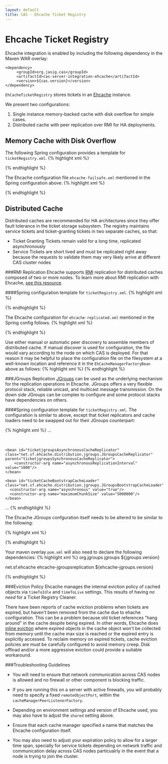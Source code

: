 ```yaml
---
layout: default
title: CAS - Ehcache Ticket Registry
---
```

# Ehcache Ticket Registry
Ehcache integration is enabled by including the following dependency in the Maven WAR overlay:

    <dependency>
         <groupId>org.jasig.cas</groupId>
         <artifactId>cas-server-integration-ehcache</artifactId>
         <version>${cas.version}</version>
    </dependency>

`EhCacheTicketRegistry` stores tickets in an [Ehcache](http://ehcache.org/) instance.

We present two configurations:

1. Single instance memory-backed cache with disk overflow for simple cases.
2. Distributed cache with peer replication over RMI for HA deployments.

## Memory Cache with Disk Overflow
The following Spring configuration provides a template for `ticketRegistry.xml`.
{% highlight xml %}
<bean id="ticketRegistry"
      class="org.jasig.cas.ticket.registry.EhCacheTicketRegistry"
      p:serviceTicketsCache-ref="serviceTicketsCache"
      p:ticketGrantingTicketsCache-ref="ticketGrantingTicketsCache" />

<bean id="abstractTicketCache" abstract="true"
      class="org.springframework.cache.ehcache.EhCacheFactoryBean"
      p:cacheManager-ref="cacheManager"
      p:diskExpiryThreadIntervalSeconds="0"
      p:diskPersistent="false"
      p:eternal="false"
      p:maxElementsInMemory="10000"
      p:maxElementsOnDisk="20000"
      p:memoryStoreEvictionPolicy="LRU"
      p:overflowToDisk="true" />

<bean id="serviceTicketsCache"
      class="org.springframework.cache.ehcache.EhCacheFactoryBean"
      parent="abstractTicketCache"
      p:cacheName="cas_st"
      p:timeToIdle="0"
      p:timeToLive="300" />

<bean id="ticketGrantingTicketsCache"
      class="org.springframework.cache.ehcache.EhCacheFactoryBean"
      p:cacheName="cas_tgt"
      p:timeToIdle="0"
      p:timeToLive="7201" />

<bean id="cacheManager"
      class="org.springframework.cache.ehcache.EhCacheManagerFactoryBean"
      p:configLocation="classpath:ehcache-failsafe.xml"
      p:shared="false"
      p:cacheManagerName="ticketRegistryCacheManager" />
{% endhighlight %}

The Ehcache configuration file `ehcache-failsafe.xml` mentioned in the Spring configuration above:
{% highlight xml %}
<ehcache updateCheck="false"
         xmlns:xsi="http://www.w3.org/2001/XMLSchema-instance"
         xsi:noNamespaceSchemaLocation="http://ehcache.org/ehcache.xsd">

  <diskStore path="java.io.tmpdir/cas"/>

</ehcache>
{% endhighlight %}

## Distributed Cache 
Distributed caches are recommended for HA architectures since they offer fault tolerance in the ticket storage subsystem. The registry maintains service tickets and ticket-granting tickets in two separate caches, so that:

* Ticket Granting Tickets remain valid for a long time, replicated asynchronously
* Service Tickets are short lived and must be replicated right away because the requests to validate them may very likely arrive at different CAS cluster nodes

###RMI Replication
Ehcache supports [RMI](http://docs.oracle.com/javase/6/docs/technotes/guides/rmi/index.html) replication for distributed caches composed of two or more nodes. To learn more about RMI replication with Ehcache, [see this resource](http://ehcache.org/documentation/user-guide/rmi-replicated-caching).

####Spring configuration template for `ticketRegistry.xml`.
{% highlight xml %}
<bean id="ticketRegistry"
      class="org.jasig.cas.ticket.registry.EhCacheTicketRegistry"
      p:serviceTicketsCache-ref="serviceTicketsCache"
      p:ticketGrantingTicketsCache-ref="ticketGrantingTicketsCache" />

<bean id="abstractTicketCache" abstract="true"
      class="org.springframework.cache.ehcache.EhCacheFactoryBean"
      p:cacheManager-ref="cacheManager"
      p:diskExpiryThreadIntervalSeconds="0"
      p:diskPersistent="false"
      p:eternal="false"
      p:maxElementsInMemory="10000"
      p:maxElementsOnDisk="20000"
      p:memoryStoreEvictionPolicy="LRU"
      p:overflowToDisk="true"
      p:bootstrapCacheLoader-ref="ticketCacheBootstrapCacheLoader" />

<!-- MUST use synchronous repl for service tickets for correct behavior. -->
<bean id="serviceTicketsCache"
      class="org.springframework.cache.ehcache.EhCacheFactoryBean"
      parent="abstractTicketCache"
      p:cacheName="cas_st"
      p:timeToIdle="0"
      p:timeToLive="300"
      p:cacheEventListeners-ref="ticketRMISynchronousCacheReplicator" />

<bean id="ticketGrantingTicketsCache"
      class="org.springframework.cache.ehcache.EhCacheFactoryBean"
      p:cacheName="cas_tgt"
      p:timeToIdle="0"
      p:timeToLive="7201"
      p:cacheEventListeners-ref="ticketRMIAsynchronousCacheReplicator" />

<bean id="cacheManager"
      class="org.springframework.cache.ehcache.EhCacheManagerFactoryBean"
      p:configLocation="classpath:ehcache-replicated.xml"
      p:shared="false"
      p:cacheManagerName="ticketRegistryCacheManager" />

<bean id="ticketRMISynchronousCacheReplicator"
      class="net.sf.ehcache.distribution.RMISynchronousCacheReplicator"
      c:replicatePuts="true"
      c:replicatePutsViaCopy="true"
      c:replicateUpdates="true"
      c:replicateUpdatesViaCopy="true"
      c:replicateRemovals="true" />

<bean id="ticketRMIAsynchronousCacheReplicator"
      class="net.sf.ehcache.distribution.RMIAsynchronousCacheReplicator"
      parent="ticketRMISynchronousCacheReplicator"
      c:replicationInterval="10000"
      c:maximumBatchSize="100" />

<bean id="ticketCacheBootstrapCacheLoader"
      class="net.sf.ehcache.distribution.RMIBootstrapCacheLoader"
      c:asynchronous="true"
      c:maximumChunkSize="5000000" />
{% endhighlight %}

The Ehcache configuration for `ehcache-replicated.xml` mentioned in the Spring config follows.
{% highlight xml %}
<ehcache name="ehCacheTicketRegistryCache"
    updateCheck="false"
    xmlns:xsi="http://www.w3.org/2001/XMLSchema-instance"
    xsi:noNamespaceSchemaLocation="http://ehcache.org/ehcache.xsd">

  <diskStore path="java.io.tmpdir/cas"/>

  <!--
     | Automatic peer discovery
     | See http://ehcache.org/documentation/user-guide/rmi-replicated-caching#automatic-peer-discovery
     | for more information.
     -->
  <!--
  <cacheManagerPeerProviderFactory
        class="net.sf.ehcache.distribution.RMICacheManagerPeerProviderFactory"
        properties="peerDiscovery=automatic, multicastGroupAddress=230.0.0.1, multicastGroupPort=4446, timeToLive=32"
        propertySeparator="," />
  -->

  <!--
     | Manual peer discovery
     | See http://ehcache.org/documentation/user-guide/rmi-replicated-caching#manual-peer-discovery-manual-peer-discovery
     | for more information
     -->
  <cacheManagerPeerProviderFactory
      class="net.sf.ehcache.distribution.RMICacheManagerPeerProviderFactory"
      properties="peerDiscovery=manual,rmiUrls=//peer-2:41001/cas_st|//peer-3:41001/cas_st|//peer-2:41001/cas_tgt|//peer-3:41001/cas_tgt" />
  <cacheManagerPeerListenerFactory
      class="net.sf.ehcache.distribution.RMICacheManagerPeerListenerFactory"
      properties="port=41001,remoteObjectPort=41002" />
</ehcache>
{% endhighlight %}

Use either manual or automatic peer discovery to assemble members of distributed cache. If manual discover is used
for configuration, the file would vary according to the node on which CAS is deployed. For that reason it may be
helpful to place the configuration file on the filesystem at a well-known location and reference it in the
`EhCacheManagerFactoryBean` above as follows:
{% highlight xml %}
<bean id="cacheManager"
      class="org.springframework.cache.ehcache.EhCacheManagerFactoryBean"
      p:configLocation="file:/path/to/well-known/ehcache-replicated.xml"
      p:shared="false"
      p:cacheManagerName="ticketRegistryCacheManager" />
{% endhighlight %}


###JGroups Replication
[JGroups](http://ehcache.org/documentation/2.5/replication/jgroups-replicated-caching) can be used as the underlying mechanism for the replication operations in Ehcache. JGroups offers a very flexible protocol stack, reliable unicast, and multicast message transmission. On the down side JGroups can be complex to configure and some protocol stacks have dependencies on others.

####Spring configuration template for `ticketRegistry.xml`.
The configuration is similar to above, except that ticket replicators and cache loaders need to be swapped out for their JGroups counterpart:

{% highlight xml %}
...
<bean id="ticketjgroupsSynchronousCacheReplicator" class="net.sf.ehcache.distribution.jgroups.JGroupsCacheReplicator">
        <constructor-arg name="replicatePuts" value="true"/> 
        <constructor-arg name="replicateUpdates" value="true"/>  
        <constructor-arg name="replicateUpdatesViaCopy" value="true"/>  
        <constructor-arg name="replicateRemovals" value="true"/>       
    </bean>
     
    <bean id="ticketjgroupsAsynchronousCacheReplicator" class="net.sf.ehcache.distribution.jgroups.JGroupsCacheReplicator" parent="ticketjgroupsSynchronousCacheReplicator">
        <constructor-arg name="asynchronousReplicationInterval" value="1000"/>  
    </bean>
     
    <bean id="ticketCacheBootstrapCacheLoader" class="net.sf.ehcache.distribution.jgroups.JGroupsBootstrapCacheLoader">
      <constructor-arg name="asynchronous" value="true"/>
      <constructor-arg name="maximumChunkSize" value="5000000"/>
    </bean>
...
{% endhighlight %}

The Ehcache JGroups confguration itself needs to be altered to be similar to the following:

{% highlight xml %}
<ehcache name="ehCacheTicketRegistryCache"
    updateCheck="false"
    xmlns:xsi="http://www.w3.org/2001/XMLSchema-instance"
         xsi:noNamespaceSchemaLocation="http://ehcache.sf.net/ehcache.xsd">

   <diskStore path="java.io.tmpdir/cas"/>
   
   <!-- Using UDP multicast stack -->
   <cacheManagerPeerProviderFactory
        class="net.sf.ehcache.distribution.jgroups.JGroupsCacheManagerPeerProviderFactory"
        properties="connect=UDP(mcast_addr=231.12.21.132;mcast_port=45566;):PING:
        MERGE2:FD_SOCK:VERIFY_SUSPECT:pbcast.NAKACK:UNICAST:pbcast.STABLE:FRAG:pbcast.GMS"
        propertySeparator="::"
        />

</ehcache>
{% endhighlight %}

Your maven overlay `pom.xml` will also need to declare the following dependencies:
{% highlight xml %}
<dependency>
	<groupId>org.jgroups</groupId>
	<artifactId>jgroups</artifactId>
	<version>${jgroups.version}</version>
</dependency>

<dependency>
	<groupId>net.sf.ehcache</groupId>
	<artifactId>ehcache-jgroupsreplication</artifactId>
	<version>${ehcache-jgroups.version}</version>
</dependency>
                        
{% endhighlight %}


###Eviction Policy
Ehcache manages the internal eviction policy of cached objects via `timeToIdle` and `timeToLive` settings. This results of having *no need* for a Ticket Registry Cleaner.

There have been reports of cache eviction problems when tickets are expired, but haven't been removed from the cache due to ehache configuration. This can be a problem because old ticket references "hang around" in the cache despite being expired. In other words, Ehcache does [inline eviction](http://lists.terracotta.org/pipermail/ehcache-list/2011-November/000423.html) where expired objects in the cache object won't be collected from memory until the cache max size is reached or the expired entry is explicitly accessed. To reclaim memory on expired tickets, cache eviction policies are must be carefully configured to avoid memory creep. Disk offload and/or a more aggressive eviction could provide a suitable workaround.

###Troubleshooting Guidelines

* You will need to ensure that network communication across CAS nodes is allowed and no firewall or other component is blocking traffic. 

* If you are running this on a server with active firewalls, you will probably need to specify a fixed `remoteObjectPort`, within the `cacheManagerPeerListenerFactory`.
* Depending on environment settings and version of Ehcache used, you may also have to adjust the `shared` setting above.
* Ensure that each cache manager specified a name that matches the Ehcache configuration itself.
* You may also need to adjust your expiration policy to allow for a larger time span, specially for service tickets depending on network traffic and communication delay across CAS nodes particualrly in the event that a node is trying to join the cluster.
